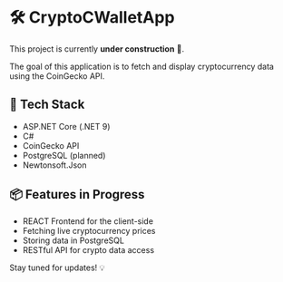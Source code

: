 ﻿# 🛠️ CryptoCWalletApp

This project is currently **under construction** 🚧.

The goal of this application is to fetch and display cryptocurrency data using the CoinGecko API.

## 🔧 Tech Stack

- ASP.NET Core (.NET 9)
- C#
- CoinGecko API
- PostgreSQL (planned)
- Newtonsoft.Json

## 📦 Features in Progress
- REACT Frontend for the client-side
- Fetching live cryptocurrency prices
- Storing data in PostgreSQL
- RESTful API for crypto data access

Stay tuned for updates! 💡
